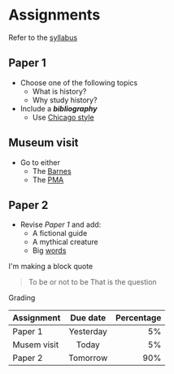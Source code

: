 # Assignments

Refer to the [syllabus](https://github.com/mbrown1211/test/blob/master/class/syllabus.md)

## Paper 1
- Choose one of the following topics
  - What is history?
  - Why study history?
- Include a ***bibliography***
  - Use [Chicago style](https://www.chicagomanualofstyle.org/tools_citationguide.html)
  
## Museum visit
 - Go to either
   - The [Barnes](https://www.barnesfoundation.org/)
   - The [PMA](https://philamuseum.org/)
    
## Paper 2
 - Revise *Paper 1* and add:
   - A fictional guide
   - A mythical creature
   - Big [words](https://www.thesaurus.com)

I'm making a block quote
> To be or not to be
> That is the question

Grading

| Assignment    | Due date      | Percentage  |
| ------------- |:-------------:| -----------:|
| Paper 1       | Yesterday     | 5%          |
| Musem visit   | Today         |   5%        |
| Paper 2       | Tomorrow      |    90%      |
